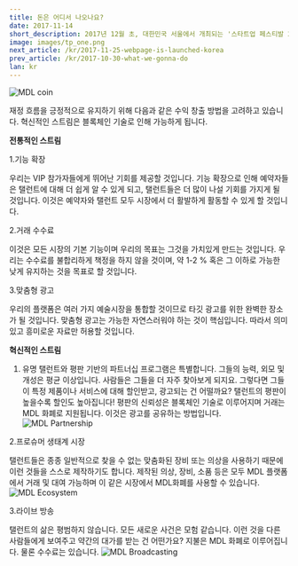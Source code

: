 ```yaml
---
title: 돈은 어디서 나오나요?
date: 2017-11-14
short_description: 2017년 12월 초, 대한민국 서울에서 개최되는 '스타트업 페스티발 2017'(Startup Festival 2017)(이하 SF2017)에 참석하기 위해 MDL팀이 한국을 방문합니다.
image: images/tp_one.png
next_article: /kr/2017-11-25-webpage-is-launched-korea
prev_article: /kr/2017-10-30-what-we-gonna-do
lan: kr
---
```


![MDL coin](https://gateway.ipfs.io/ipfs/QmVHZDTzBb96QgMsCqSEzxuwzyYX4BfNa5M7kxTYWvQC8u/coin.png)

재정 흐름을 긍정적으로 유지하기 위해 다음과 같은 수익 창출 방법을 고려하고 있습니다. 혁신적인 스트림은 블록체인 기술로 인해 가능하게 됩니다.

**전통적인 스트림**

  1.기능 확장

  우리는 VIP 참가자들에게 뛰어난 기회를 제공할 것입니다. 기능 확장으로 인해 예약자들은 탤런트에 대해 더 쉽게 알 수 있게 되고, 탤런트들은 더 많이 나설 기회를 가지게 될 것입니다. 이것은 예약자와 탤런트 모두 시장에서 더 활발하게 활동할 수 있게 할 것입니다.

  2.거래 수수료

  이것은 모든 시장의 기본 기능이며 우리의 목표는 그것을 가치있게 만드는 것입니다. 우리는 수수료를 불합리하게 책정을 하지 않을 것이며, 약 1-2 % 혹은 그 이하로 가능한 낮게 유지하는 것을 목표로 할 것입니다.

  3.맞춤형 광고

  우리의 플랫폼은 여러 가지 예술시장을 통합할 것이므로 타깃 광고를 위한 완벽한 장소가 될 것입니다. 맞춤형 광고는 가능한 자연스러워야 하는 것이 핵심입니다. 따라서 의미 있고 흥미로운 자료만 허용할 것입니다.

**혁신적인 스트림**

  1. 유명 탤런트와 평판 기반의 파트너십 프로그램은 특별합니다. 그들의 능력, 외모 및 개성은 평균 이상입니다. 사람들은 그들을 더 자주 찾아보게 되지요. 그렇다면 그들이 특정 제품이나 서비스에 대해 할인받고, 광고되는 건 어떨까요? 탤런트의 평판이 높을수록 할인도 높아집니다! 평판의 신뢰성은 블록체인 기술로 이루어지며 거래는 MDL 화폐로 지원됩니다. 이것은 광고를 공유하는 방법입니다.
 ![MDL Partnership](https://gateway.ipfs.io/ipfs/QmXYFsWZ6xD8x1JoHW4XTisgURXJbtTd2XrM2n2UNPkWHb/partnership.jpg)

  2.프로슈머 생태계 시장

  탤런트들은 종종 일반적으로 찾을 수 없는 맞춤화된 장비 또는 의상을 사용하기 때문에 이런 것들을 스스로 제작하기도 합니다. 제작된 의상, 장비, 소품 등은 모두 MDL 플랫폼에서 거래 및 대여 가능하며 이 같은 시장에서 MDL화폐를 사용할 수 있습니다.
 ![MDL Ecosystem](https://gateway.ipfs.io/ipfs/QmYkMaUN76r9uwsDbBTPXEjKcQ2tD5MjqK8utdbzQSrdy2/ecosystem.jpg)

  3.라이브 방송

  탤런트의 삶은 평범하지 않습니다. 모든 새로운 사건은 모험 같습니다. 이런 것을 다른 사람들에게 보여주고 약간의 대가를 받는 건 어떤가요? 지불은 MDL 화폐로 이루어집니다. 물론 수수료는 있습니다.
 ![MDL Broadcasting](https://gateway.ipfs.io/ipfs/QmaQKVcmPzuJ7GU1o7hvQ267q2iNEc2AcTgzgXqbur8dDk/broadcasting.jpg)
